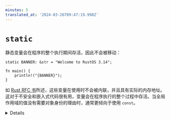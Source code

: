```yaml
---
minutes: 5
translated_at: '2024-03-26T09:47:19.998Z'
---
```


# `static`

静态变量会在程序的整个执行期间存活，因此不会被移动：

```rust,editable
static BANNER: &str = "Welcome to RustOS 3.14";

fn main() {
    println!("{BANNER}");
}
```

如 [Rust RFC 书][1]所述，这些变量在使用时不会被内联，并且具有实际的内存地址。这对于不安全和嵌入式代码很有用，变量会在程序执行的整个过程中存活。当全局作用域的值没有需要对象身份的理由时，通常更倾向于使用 `const`。

<details>

- `static` 类似于 C++ 中的可变全局变量。
- `static` 提供对象身份：内存中的地址以及类型所需的状态，例如具有内部可变性的 `Mutex<T>`。

# 更多探索

因为 `static` 变量可以从任何线程访问，它们必须是 `Sync`。可以通过 [`Mutex`](https://doc.rust-lang.org/std/sync/struct.Mutex.html)、原子操作或类似方式实现内部可变性。

可使用宏 `std::thread_local` 创建线程本地数据。

</details>

[1]: https://rust-lang.github.io/rfcs/0246-const-vs-static.html
